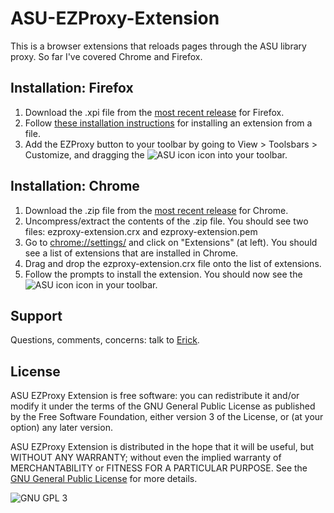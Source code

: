ASU-EZProxy-Extension
=====================

This is a browser extensions that reloads pages through the ASU library proxy. So far I've covered Chrome and Firefox.

Installation: Firefox
---------------------

1. Download the .xpi file from the [most recent release](https://github.com/erickpeirson/ASU-EZProxy-Extension/releases)
for Firefox.
2. Follow [these installation instructions](http://www.accessfirefox.org/Install_Addon_Manually.php) for installing an
extension from a file.
3. Add the EZProxy button to your toolbar by going to View > Toolsbars > Customize, and dragging the 
![ASU icon](https://raw.github.com/erickpeirson/ASU-EZProxy-Extension/master/Firefox/ezproxy@asu.edu/chrome/skin/icon.png)
icon into your toolbar.

Installation: Chrome
--------------------

1. Download the .zip file from the [most recent release](https://github.com/erickpeirson/ASU-EZProxy-Extension/releases)
for Chrome.
2. Uncompress/extract the contents of the .zip file. You should see two files: ezproxy-extension.crx and 
ezproxy-extension.pem
3. Go to [chrome://settings/](chrome://settings/) and click on "Extensions" (at left). You should see a list of extensions
that are installed 
in Chrome. 
4. Drag and drop the ezproxy-extension.crx file onto the list of extensions.
5. Follow the prompts to install the extension. You should now see the 
![ASU icon](https://raw.github.com/erickpeirson/ASU-EZProxy-Extension/master/Firefox/ezproxy@asu.edu/chrome/skin/icon.png)
icon in your toolbar.

Support
-------

Questions, comments, concerns: talk to [Erick](https://cbs.asu.edu/gradinfo/?page_id=49).

License
-------

ASU EZProxy Extension is free software: you can redistribute it and/or modify it under the terms of the GNU General Public
License as published by the Free Software Foundation, either version 3 of the License, or (at your option) any later
version.

ASU EZProxy Extension is distributed in the hope that it will be useful, but WITHOUT ANY WARRANTY; without even the
implied warranty of MERCHANTABILITY or FITNESS FOR A PARTICULAR PURPOSE.  See the
[GNU General Public License](http://www.gnu.org/licenses/) for more details.

![GNU GPL 3](http://www.gnu.org/graphics/gplv3-127x51.png "GNU GPL 3")

